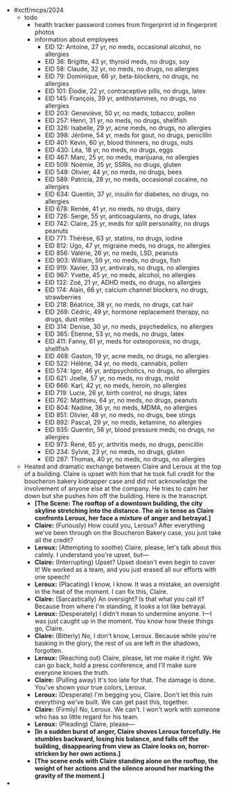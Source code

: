 - #xctf/mcps/2024
	- todo
		- health tracker password comes from fingerprint id in fingerprint photos
		- information about employees
			- EID 12: Antoine, 27 yr, no meds, occasional alcohol, no allergies
			- EID 36: Brigitte, 43 yr, thyroid meds, no drugs, soy
			- EID 58: Claude, 32 yr, no meds, no drugs, no allergies
			- EID 79: Dominique, 66 yr, beta-blockers, no drugs, no allergies
			- EID 101: Élodie, 22 yr, contraceptive pills, no drugs, latex
			- EID 145: François, 39 yr, antihistamines, no drugs, no allergies
			- EID 203: Geneviève, 50 yr, no meds, tobacco, pollen
			- EID 257: Henri, 31 yr, no meds, no drugs, shellfish
			- EID 326: Isabelle, 29 yr, acne meds, no drugs, no allergies
			- EID 398: Jérôme, 54 yr, meds for gout, no drugs, penicillin
			- EID 401: Kévin, 60 yr, blood thinners, no drugs, nuts
			- EID 430: Léa, 18 yr, no meds, no drugs, eggs
			- EID 467: Marc, 25 yr, no meds, marijuana, no allergies
			- EID 509: Noémie, 35 yr, SSRIs, no drugs, gluten
			- EID 548: Olivier, 44 yr, no meds, no drugs, bees
			- EID 589: Patricia, 28 yr, no meds, occasional cocaine, no allergies
			- EID 634: Quentin, 37 yr, insulin for diabetes, no drugs, no allergies
			- EID 678: Renée, 41 yr, no meds, no drugs, dairy
			- EID 726: Serge, 55 yr, anticoagulants, no drugs, latex
			- EID 742: Claire, 25 yr, meds for split personality, no drugs peanuts
			- EID 771: Thérèse, 63 yr, statins, no drugs, iodine
			- EID 812: Ugo, 47 yr, migraine meds, no drugs, no allergies
			- EID 856: Valérie, 26 yr, no meds, LSD, peanuts
			- EID 903: William, 59 yr, no meds, no drugs, fish
			- EID 919: Xavier, 33 yr, antivirals, no drugs, no allergies
			- EID 967: Yvette, 45 yr, no meds, alcohol, no allergies
			- EID 132: Zoé, 21 yr, ADHD meds, no drugs, no allergies
			- EID 174: Alain, 66 yr, calcium channel blockers, no drugs, strawberries
			- EID 218: Béatrice, 38 yr, no meds, no drugs, cat hair
			- EID 269: Cédric, 49 yr, hormone replacement therapy, no drugs, dust mites
			- EID 314: Denise, 30 yr, no meds, psychedelics, no allergies
			- EID 365: Étienne, 53 yr, no meds, no drugs, latex
			- EID 411: Fanny, 61 yr, meds for osteoporosis, no drugs, shellfish
			- EID 468: Gaston, 19 yr, acne meds, no drugs, no allergies
			- EID 522: Hélène, 34 yr, no meds, cannabis, pollen
			- EID 574: Igor, 46 yr, antipsychotics, no drugs, no allergies
			- EID 621: Joelle, 57 yr, no meds, no drugs, mold
			- EID 666: Karl, 42 yr, no meds, heroin, no allergies
			- EID 719: Lucie, 26 yr, birth control, no drugs, latex
			- EID 762: Matthieu, 64 yr, no meds, no drugs, peanuts
			- EID 804: Nadine, 36 yr, no meds, MDMA, no allergies
			- EID 851: Olivier, 48 yr, no meds, no drugs, bee stings
			- EID 892: Pascal, 29 yr, no meds, ketamine, no allergies
			- EID 935: Quentin, 56 yr, blood pressure meds, no drugs, no allergies
			- EID 973: René, 65 yr, arthritis meds, no drugs, penicillin
			- EID 234: Sylvie, 23 yr, no meds, no drugs, gluten
			- EID 287: Thomas, 40 yr, no meds, no drugs, no allergies
	- Heated and dramatic exchange between Claire and Leroux at the top of a building. Claire is upset with him that he took full credit for the boucheron bakery kidnapper case and did not acknowledge the involvement of anyone else at the company. He tries to calm her down but she pushes him off the building. Here is the transcript.
		- **[The Scene: The rooftop of a downtown building, the city skyline stretching into the distance. The air is tense as Claire confronts Leroux, her face a mixture of anger and betrayal.]**
		- **Claire:** (Furiously) How could you, Leroux? After everything we've been through on the Boucheron Bakery case, you just take all the credit?
		- **Leroux:** (Attempting to soothe) Claire, please, let's talk about this calmly. I understand you're upset, but—
		- **Claire:** (Interrupting) Upset? Upset doesn't even begin to cover it! We worked as a team, and you just erased all our efforts with one speech!
		- **Leroux:** (Placating) I know, I know. It was a mistake, an oversight in the heat of the moment. I can fix this, Claire.
		- **Claire:** (Sarcastically) An oversight? Is that what you call it? Because from where I'm standing, it looks a lot like betrayal.
		- **Leroux:** (Desperately) I didn't mean to undermine anyone. I—I was just caught up in the moment. You know how these things go, Claire.
		- **Claire:** (Bitterly) No, I don't know, Leroux. Because while you're basking in the glory, the rest of us are left in the shadows, forgotten.
		- **Leroux:** (Reaching out) Claire, please, let me make it right. We can go back, hold a press conference, and I'll make sure everyone knows the truth.
		- **Claire:** (Pulling away) It's too late for that. The damage is done. You've shown your true colors, Leroux.
		- **Leroux:** (Desperate) I'm begging you, Claire. Don't let this ruin everything we've built. We can get past this, together.
		- **Claire:** (Firmly) No, Leroux. We can't. I won't work with someone who has so little regard for his team.
		- **Leroux:** (Pleading) Claire, please—
		- **[In a sudden burst of anger, Claire shoves Leroux forcefully. He stumbles backward, losing his balance, and falls off the building, disappearing from view as Claire looks on, horror-stricken by her own actions.]**
		- **[The scene ends with Claire standing alone on the rooftop, the weight of her actions and the silence around her marking the gravity of the moment.]**
-